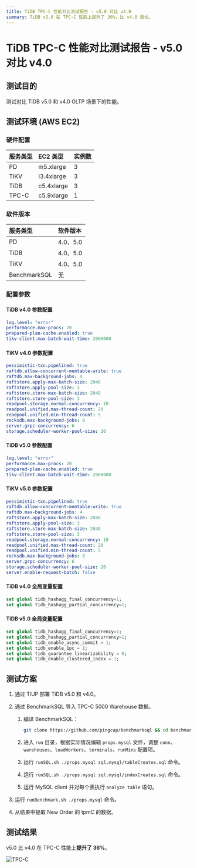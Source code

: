 ```yaml
---
title: TiDB TPC-C 性能对比测试报告 - v5.0 对比 v4.0
summary: TiDB v5.0 在 TPC-C 性能上提升了 36%，比 v4.0 更优。
---
```


# TiDB TPC-C 性能对比测试报告 - v5.0 对比 v4.0

## 测试目的

测试对比 TiDB v5.0 和 v4.0 OLTP 场景下的性能。

## 测试环境 (AWS EC2)

### 硬件配置

| 服务类型   | EC2 类型   |    实例数  |
|:----------|:----------|:----------|
| PD        | m5.xlarge |     3     |
| TiKV      | i3.4xlarge|     3     |
| TiDB      | c5.4xlarge|     3     |
| TPC-C  | c5.9xlarge|     1     |

### 软件版本

| 服务类型   | 软件版本    |
|:----------|:-----------|
| PD        | 4.0、5.0   |
| TiDB      | 4.0、5.0   |
| TiKV      | 4.0、5.0   |
| BenchmarkSQL  | 无     |

### 配置参数

#### TiDB v4.0 参数配置


```yaml
log.level: "error"
performance.max-procs: 20
prepared-plan-cache.enabled: true
tikv-client.max-batch-wait-time: 2000000
```

#### TiKV v4.0 参数配置


```yaml
pessimistic-txn.pipelined: true
raftdb.allow-concurrent-memtable-write: true
raftdb.max-background-jobs: 4
raftstore.apply-max-batch-size: 2048
raftstore.apply-pool-size: 3
raftstore.store-max-batch-size: 2048
raftstore.store-pool-size: 3
readpool.storage.normal-concurrency: 10
readpool.unified.max-thread-count: 20
readpool.unified.min-thread-count: 5
rocksdb.max-background-jobs: 8
server.grpc-concurrency: 6
storage.scheduler-worker-pool-size: 20
```

#### TiDB v5.0 参数配置


```yaml
log.level: "error"
performance.max-procs: 20
prepared-plan-cache.enabled: true
tikv-client.max-batch-wait-time: 2000000
```

#### TiKV v5.0 参数配置


```yaml
pessimistic-txn.pipelined: true
raftdb.allow-concurrent-memtable-write: true
raftdb.max-background-jobs: 4
raftstore.apply-max-batch-size: 2048
raftstore.apply-pool-size: 3
raftstore.store-max-batch-size: 2048
raftstore.store-pool-size: 3
readpool.storage.normal-concurrency: 10
readpool.unified.max-thread-count: 20
readpool.unified.min-thread-count: 5
rocksdb.max-background-jobs: 8
server.grpc-concurrency: 6
storage.scheduler-worker-pool-size: 20
server.enable-request-batch: false
```

#### TiDB v4.0 全局变量配置


```sql
set global tidb_hashagg_final_concurrency=1;
set global tidb_hashagg_partial_concurrency=1;
```

#### TiDB v5.0 全局变量配置


```sql
set global tidb_hashagg_final_concurrency=1;
set global tidb_hashagg_partial_concurrency=1;
set global tidb_enable_async_commit = 1;
set global tidb_enable_1pc = 1;
set global tidb_guarantee_linearizability = 0;
set global tidb_enable_clustered_index = 1;
```

## 测试方案

1. 通过 TiUP 部署 TiDB v5.0 和 v4.0。

2. 通过 BenchmarkSQL 导入 TPC-C 5000 Warehouse 数据。

    1. 编译 BenchmarkSQL：

        
        ```bash
        git clone https://github.com/pingcap/benchmarksql && cd benchmarksql && ant
        ```

    2. 进入 `run` 目录，根据实际情况编辑 `props.mysql` 文件，调整 `conn`、`warehouses`、`loadWorkers`、`terminals`、`runMins` 配置项。

    3. 运行 `runSQL.sh ./props.mysql sql.mysql/tableCreates.sql` 命令。

    4. 运行 `runSQL.sh ./props.mysql sql.mysql/indexCreates.sql` 命令。

    5. 运行 MySQL client 并对每个表执行 `analyze table` 语句。

3. 运行 `runBenchmark.sh ./props.mysql` 命令。

4. 从结果中提取 New Order 的 tpmC 的数据。

## 测试结果

v5.0 比 v4.0 在 TPC-C 性能上**提升了 36%**。

![TPC-C](https://docs-download.pingcap.com/media/images/docs-cn/tpcc_v5vsv4_corrected_v2.png)
